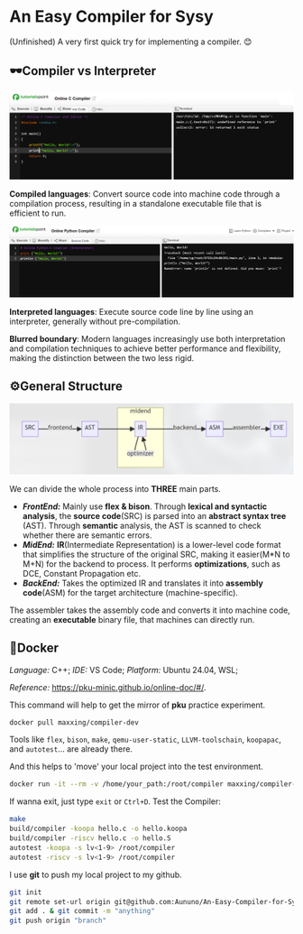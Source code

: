 # An Easy Compiler for Sysy

(Unfinished) A very first quick try for implementing a compiler. 😊

## 🕶Compiler vs Interpreter

![img](https://github.com/Aununo/An-Easy-Compiler-for-Sysy/blob/master/images/c.png)

**Compiled languages**: Convert source code into machine code through a compilation process, resulting in a standalone executable file that is efficient to run.

![img](https://github.com/Aununo/An-Easy-Compiler-for-Sysy/blob/master/images/python.png)

**Interpreted languages**: Execute source code line by line using an interpreter, generally without pre-compilation.

**Blurred boundary**: Modern languages increasingly use both interpretation and compilation techniques to achieve better performance and flexibility, making the distinction between the two less rigid.

## ⚙️General Structure

![img](https://github.com/Aununo/An-Easy-Compiler-for-Sysy/blob/master/images/structure.png)

We can divide the whole process into **THREE** main parts.

- ***FrontEnd:*** Mainly use **flex & bison**. Through **lexical and syntactic analysis**, the **source code**(SRC) is parsed into an **abstract syntax tree** (AST). Through **semantic** analysis, the AST is scanned to check whether there are semantic errors.
- ***MidEnd:*** **IR**(Intermediate Representation) is a lower-level code format that simplifies the structure of the original SRC, making it easier(M*N to M+N) for the backend to process. It performs **optimizations**, such as DCE, Constant Propagation etc.
- ***BackEnd:*** Takes the optimized IR and translates it into **assembly code**(ASM) for the target architecture (machine-specific).

The assembler takes the assembly code and converts it into machine code, creating an **executable** binary file, that machines can directly run.

## 🐳Docker

*Language:* C++; *IDE:* VS Code; *Platform:* Ubuntu 24.04, WSL; 

*Reference:* https://pku-minic.github.io/online-doc/#/.

This command will help to get the mirror of **pku** practice experiment.

```bash
docker pull maxxing/compiler-dev
```
Tools like `flex`, `bison`, `make`, `qemu-user-static`, `LLVM-toolschain`, `koopapac`, and `autotest`... are already there.

And this helps to 'move' your local project into the test environment.

```bash
docker run -it --rm -v /home/your_path:/root/compiler maxxing/compiler-dev bash
```
If wanna exit, just type `exit` or `Ctrl+D`. Test the Compiler:

```bash
make
build/compiler -koopa hello.c -o hello.koopa
build/compiler -riscv hello.c -o hello.S
autotest -koopa -s lv<1-9> /root/compiler
autotest -riscv -s lv<1-9> /root/compiler
```

I use **git** to push my local project to my github.
```bash
git init
git remote set-url origin git@github.com:Aununo/An-Easy-Compiler-for-Sysy.git
git add . & git commit -m "anything"
git push origin "branch"
```
